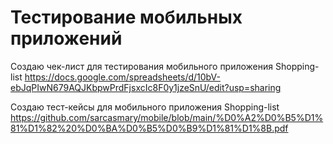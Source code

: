 # Тестирование мобильных приложений

Создаю чек-лист для тестирования мобильного приложения Shopping-list
https://docs.google.com/spreadsheets/d/10bV-ebJqPIwN679AQJKbpwPrdFjsxcIc8F0y1jzeSnU/edit?usp=sharing

Создаю тест-кейсы для мобильного приложения Shopping-list
https://github.com/sarcasmary/mobile/blob/main/%D0%A2%D0%B5%D1%81%D1%82%20%D0%BA%D0%B5%D0%B9%D1%81%D1%8B.pdf
